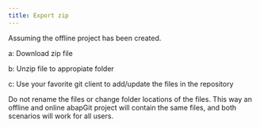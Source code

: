 ```yaml
---
title: Export zip
---
```


Assuming the offline project has been created.

a: Download zip file

b: Unzip file to appropiate folder

c: Use your favorite git client to add/update the files in the repository

Do not rename the files or change folder locations of the files. This way an offline and online abapGit project will contain the same files, and both scenarios will work for all users.